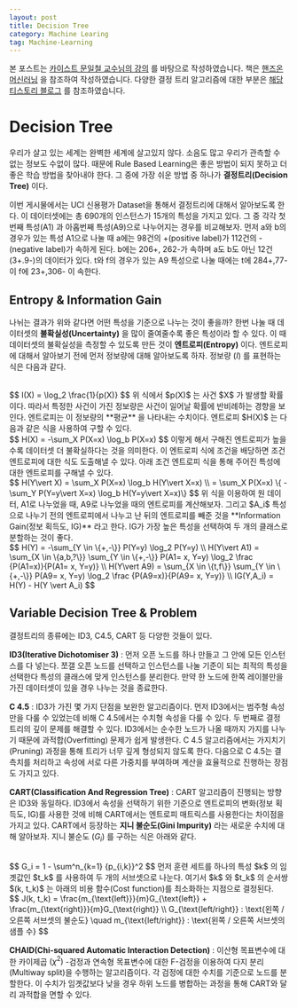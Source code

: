 ```yaml
---
layout: post
title: Decision Tree
category: Machine Learing
tag: Machine-Learning
---
```


 본 포스트는 [카이스트 문일철 교수님의 강의](https://www.edwith.org/machinelearning1_17/joinLectures/9738) 를 바탕으로 작성하였습니다. 책은 [핸즈온 머신러닝](http://www.yes24.com/Product/Goods/59878826) 을 참조하여 작성하였습니다. 다양한 결정 트리 알고리즘에 대한 부분은 [해당 티스토리 블로그](https://ai-times.tistory.com) 를 참조하였습니다.



# Decision Tree

우리가 살고 있는 세계는 완벽한 세계에 살고있지 않다. 소음도 많고 우리가 관측할 수 없는 정보도 수없이 많다. 때문에 Rule Based Learning은 좋은 방법이 되지 못하고 더 좋은 학습 방법을 찾아내야 한다. 그 중에 가장 쉬운 방법 중 하나가 **결정트리(Decision Tree)** 이다. 

이번 게시물에서는 UCI 신용평가 Dataset을 통해서 결정트리에 대해서 알아보도록 한다. 이 데이터셋에는 총 690개의 인스턴스가 15개의 특성을 가지고 있다. 그 중 각각 첫 번째 특성(A1) 과 아홉번째 특성(A9)으로 나누어지는 경우를 비교해보자. 먼저 a와 b의 경우가 있는 특성 A1으로 나눌 때 a에는 98건의 +(positive label)가  112건의 -(negative label)가 속하게 된다. b에는 206+, 262-가 속하며 a도 b도 아닌 12건(3+.9-)의 데이터가 있다. t와 f의 경우가 있는 A9 특성으로 나눌 때에는 t에 284+,77- 이 f에 23+,306- 이 속한다.



## Entropy & Information Gain

나뉘는 결과가 위와 같다면 어떤 특성을 기준으로 나누는 것이 좋을까? 한번 나눌 때 데이터셋의 **불확실성(Uncertainty)** 을 많이 줄여줄수록 좋은 특성이라 할 수 있다. 이 때 데이터셋의 불확실성을 측정할 수 있도록 만든 것이 **엔트로피(Entropy)** 이다. 엔트로피에 대해서 알아보기 전에 먼저 정보량에 대해 알아보도록 하자. 정보량 $(I)$ 를 표현하는 식은 다음과 같다.

<br>
$$
I(X) = \log_2 \frac{1}{p(X)}
$$
위 식에서 $p(X)$ 는 사건 $X$ 가 발생할 확률이다. 따라서 특정한 사건이 가진 정보량은 사건이 일어날 확률에 반비례하는 경향을 보인다. 엔트로피는 이 정보량의 **평균** 을 나타내는 수치이다. 엔트로피 $H(X)$ 는 다음과 같은 식을 사용하여 구할 수 있다.

<br>
$$
H(X) = -\sum_X P(X=x) \log_b P(X=x)
$$
이렇게 해서 구해진 엔트로피가 높을수록 데이터셋 더 불확실하다는 것을 의미한다. 이 엔트로피 식에 조건을 배당하면 조건 엔트로피에 대한 식도 도출해낼 수 있다. 아래 조건 엔트로피 식을 통해 주어진 특성에 대한 엔트로피를 구해낼 수 있다.

<br>
$$
H(Y\vert X) = \sum_X P(X=x) \log_b H(Y\vert X=x) \\
= \sum_X P(X=x) \{ -\sum_Y P(Y=y\vert X=x) \log_b H(Y=y\vert X=x)\}
$$
위 식을 이용하여 원 데이터, A1로 나누었을 때, A9로 나누었을 때의 엔트로피를 계산해보자. 그리고 $A_i$ 특성으로 나누기 전의 엔트로피에서 나누고 난 뒤의 엔트로피를 빼준 것을 **Information Gain(정보 획득도, IG)** 라고 한다. IG가 가장 높은 특성을 선택하여 두 개의 클래스로 분할하는 것이 좋다.

<br>
$$
H(Y) = -\sum_{Y \in \{+,-\}} P(Y=y) \log_2 P(Y=y) \\
H(Y\vert A1) = \sum_{X \in \{a,b,?\}} \sum_{Y \in \{+,-\}} P(A1= x, Y=y) \log_2 \frac {P(A1=x)}{P(A1= x, Y=y)} \\
H(Y\vert A9) = \sum_{X \in \{t,f\}} \sum_{Y \in \{+,-\}} P(A9= x, Y=y) \log_2 \frac {P(A9=x)}{P(A9= x, Y=y)} \\
IG(Y,A_i) = H(Y) - H(Y \vert A_i)
$$



## Variable Decision Tree & Problem

결정트리의 종류에는 ID3, C4.5, CART 등 다양한 것들이 있다.

**ID3(Iterative Dichotomiser 3)** : 먼저 오픈 노드를 하나 만들고 그 안에 모든 인스턴스를 다 넣는다. 쪼갤 오픈 노드를 선택하고 인스턴스를 나눌 기준이 되는 최적의 특성을 선택한다 특성의 클래스에 맞게 인스턴스를 분리한다. 만약 한 노드에 한쪽 레이블만을 가진 데이터셋이 있을 경우 나누는 것을 종료한다.

**C 4.5** : ID3가 가진 몇 가지 단점을 보완한 알고리즘이다. 먼저 ID3에서는 범주형 속성만을 다룰 수 있었는데 비해 C 4.5에서는 수치형 속성을 다룰 수 있다. 두 번째로 결정 트리의 깊이 문제를 해결할 수 있다. ID3에서는 순수한 노드가 나올 때까지 가지를 나누기 때문에 과적합(Overfitting) 문제가 쉽게 발생한다. C 4.5 알고리즘에서는 가지치기(Pruning) 과정을 통해 트리가 너무 깊게 형성되지 않도록 한다. 다음으로 C 4.5는 결측치를 처리하고 속성에 서로 다른 가중치를 부여하며 계산을 효율적으로 진행하는 장점도 가지고 있다.

**CART(Classification And Regression Tree)** : CART 알고리즘이 진행되는 방향은 ID3와 동일하다. ID3에서 속성을 선택하기 위한 기준으로 엔트로피의 변화(정보 획득도, IG)를 사용한 것에 비해 CART에서는 엔트로피 매트릭스를 사용한다는 차이점을 가지고 있다. CART에서 등장하는 **지니 불순도(Gini Impurity)** 라는 새로운 수치에 대해 알아보자. 지니 불순도 $(G_i)$ 를 구하는 식은 아래와 같다.

<br/>
$$
G_i = 1 - \sum^n_{k=1} {p_{i,k}}^2
$$
먼저 훈련 세트를 하나의 특성 $k$ 의 임곗값인 $t_k$ 를 사용하여 두 개의 서브셋으로 나눈다. 여기서 $k$ 와 $t_k$ 의 순서쌍 $(k, t_k)$ 는 아래의 비용 함수(Cost function)를 최소화하는 지점으로 결정된다.

<br/>
$$
J(k, t_k) = \frac{m_{\text{left}}}{m}G_{\text{left}} + \frac{m_{\text{right}}}{m}G_{\text{right}} \\
G_{\text{left/right}} : \text{왼쪽 / 오른쪽 서브셋의 불순도} \quad 
m_{\text{left/right}} : \text{왼쪽 / 오른쪽 서브셋의 샘플 수}
$$


**CHAID(Chi-squared Automatic Interaction Detection)** : 이산형 목표변수에 대한 카이제곱 $(\chi^2)$ -검정과 연속형 목표변수에 대한 F-검정을 이용하여 다지 분리(Multiway split)을 수행하는 알고리즘이다. 각 검정에 대한 수치를 기준으로 노드를 분할한다. 이 수치가 임곗값보다 낮을 경우 하위 노드를 병합하는 과정을 통해 CART와 달리 과적합을 면할 수 있다. 



